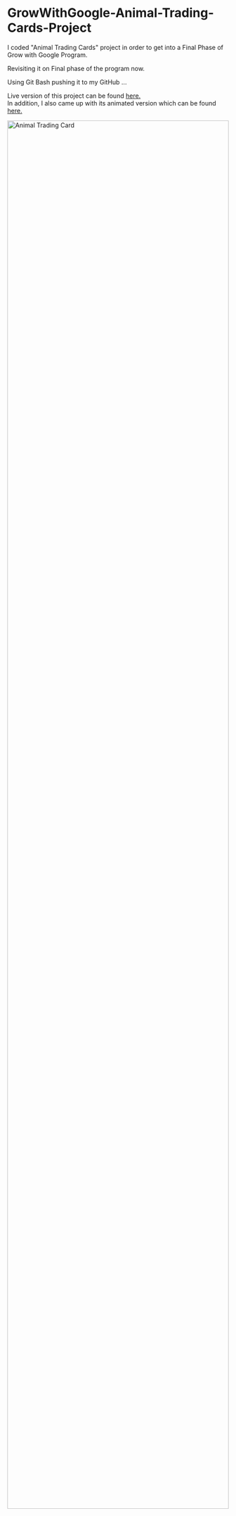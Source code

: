 # GrowWithGoogle-Animal-Trading-Cards-Project

<p> I coded "Animal Trading Cards" project in order to get into a Final Phase of Grow with Google Program.</p>
<p> Revisiting it on Final phase of the program now.</p>
<p> Using Git Bash pushing it to my GitHub ...</p>

Live version of this project can be found <a href="https://codepen.io/Abdusamikovna/full/godwEL/">here.</a><br> 
In addition, I also came up with its animated version which can be found <a href="https://codepen.io/Abdusamikovna/full/dJqqWr/">here.</a>

<img src="http://res.cloudinary.com/doijyfiv5/image/upload/v1528603082/animal_trading_card__u692gf.png" alt="Animal Trading Card" height="90%" width="100%">

